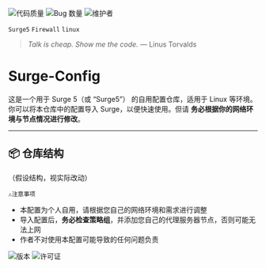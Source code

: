 ![代码质量](https://img.shields.io/badge/Code_Quality-Spaghetti-red)
![Bug 数量](https://img.shields.io/badge/Bugs_Found-Too_Many_To_Count-orange)
![维护者](https://img.shields.io/badge/Maintained_By-Coffee_and_Tears-blue)
</p>

`Surge5` `Firewall` `linux`
> *Talk is cheap. Show me the code.* — Linus Torvalds  


# Surge-Config

这是一个用于 Surge 5（或 “Surge5”） 的自用配置仓库，适用于 Linux 等环境。你可以将本仓库中的配置导入 Surge，以便快速使用。但请 **务必根据你的网络环境与节点情况进行修改**。

---

## 📦 仓库结构
（假设结构，视实际改动）


`⚠️注意事项`
* 本配置为个人自用，请根据您自己的网络环境和需求进行调整
* 导入配置后，**务必检查策略组**，并添加您自己的代理服务器节点，否则可能无法上网
* 作者不对使用本配置可能导致的任何问题负责

![版本](https://img.shields.io/badge/version-1.0.0-blue)
![许可证](https://img.shields.io/badge/license-MIT-green)



